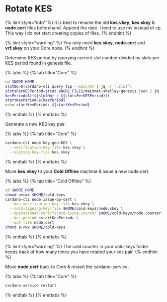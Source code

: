 # Rotate KES

{% hint style="info" %}
It is best to rename the old **kes.vkey**, **kes.skey** & **node.cert** files beforehand. Append the date. I tend to use mv instead of cp. This way I do not start creating copies of files.
{% endhint %}

{% hint style="warning" %}
You only need **kes.skey**, **node.cert** and **vrf.skey** on your Core node.
{% endhint %}

Determine KES period by querying current slot number divided by slots per KES period found in genesis file.

{% tabs %}
{% tab title="Core" %}
```bash
cd $NODE_HOME
slotNo=$(cardano-cli query tip --mainnet | jq -r '.slot')
slotsPerKESPeriod=$(cat $NODE_FILES/mainnet-shelley-genesis.json | jq -r '.slotsPerKESPeriod')
kesPeriod=$((${slotNo} / ${slotsPerKESPeriod}))
startKesPeriod=${kesPeriod}
echo startKesPeriod: ${startKesPeriod}
```
{% endtab %}
{% endtabs %}

Generate a new KES key pair.

{% tabs %}
{% tab title="Core" %}
```bash
cardano-cli node key-gen-KES \
  --verification-key-file kes.vkey \
  --signing-key-file kes.skey
```
{% endtab %}
{% endtabs %}

Move **kes.vkey** to your **Cold Offline** machine & issue a new node.cert.

{% tabs %}
{% tab title="Cold Offline" %}
```bash
cd $NODE_HOME
chmod u+rwx $HOME/cold-keys
cardano-cli node issue-op-cert \
  --kes-verification-key-file kes.vkey \
  --cold-signing-key-file $HOME/cold-keys/node.skey \
  --operational-certificate-issue-counter $HOME/cold-keys/node.counter \
  --kes-period <startKesPeriod> \
  --out-file node.cert
chmod a-rwx $HOME/cold-keys
```
{% endtab %}
{% endtabs %}

{% hint style="warning" %}
The cold.counter in your cold-keys folder keeps track of how many times you have rotated your kes pair. 
{% endhint %}

Move **node.cert** back to Core & restart the cardano-service.

{% tabs %}
{% tab title="Core" %}
```bash
cardano-service restart
```
{% endtab %}
{% endtabs %}


